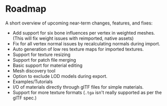 # Roadmap
A short overview of upcoming near-term changes, features, and fixes:
- Add support for six bone influences per vertex in weighted meshes. (This will fix weight issues with reimported, native assets)
- Fix for all vertex normal issues by recalculating normals during import.
- Auto generation of low res texture maps for imported textures.
- Support for texture resizing
- Support for patch file merging
- Basic support for material editing 
- Mesh discovery tool
- Option to exclude LOD models during export.
- Examples/Tutorials
- I/O of materials directly through glTF files for simple materials.
- Support for more texture formats (`.tga` isn't really supported as per the glTF spec.)
